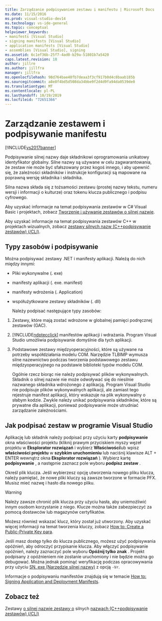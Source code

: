 ```yaml
---
title: Zarządzanie podpisywaniem zestawu i manifestu | Microsoft Docs
ms.date: 11/15/2016
ms.prod: visual-studio-dev14
ms.technology: vs-ide-general
ms.topic: conceptual
helpviewer_keywords:
- manifests [Visual Studio]
- signing manifests [Visual Studio]
- application manifests [Visual Studio]
- assemblies [Visual Studio], signing
ms.assetid: 6c1ef36b-25f7-4ad0-b29a-51801b7a5420
caps.latest.revision: 18
author: jillre
ms.author: jillfra
manager: jillfra
ms.openlocfilehash: 98d764bae48fb7deaa3f3cf917b0d4c8baab185b
ms.sourcegitcommit: a8e8f4bd5d508da34bbe9f2d4d9fa94da0539de0
ms.translationtype: MT
ms.contentlocale: pl-PL
ms.lasthandoff: 10/19/2019
ms.locfileid: "72651366"
---
```

# <a name="managing-assembly-and-manifest-signing"></a>Zarządzanie zestawem i podpisywanie manifestu
[!INCLUDE[vs2017banner](../includes/vs2017banner.md)]

Podpisywanie silnej nazwy daje składnikowi oprogramowania unikatowy identyfikator globalny. Silne nazwy są używane w celu zagwarantowania, że zestaw nie może być sfałszowany przez kogoś innego, i aby upewnić się, że zależności składników i instrukcje konfiguracji są mapowane na poprawną wersję składnika i składnika.

 Silna nazwa składa się z tożsamości zestawu (prostej nazwy tekstu, numeru wersji i informacji o kulturze) oraz tokenu klucza publicznego i podpisu cyfrowego.

 Aby uzyskać informacje na temat podpisywania zestawów w C# Visual Basic i projektach, zobacz [Tworzenie i używanie zestawów o silnej nazwie](https://msdn.microsoft.com/library/ffbf6d9e-4a88-4a8a-9645-4ce0ee1ee5f9).

 Aby uzyskać informacje na temat podpisywania zestawów C++ w projektach wizualnych, zobacz [zestawy silnych nazw (C++podpisywanie zestawów) (/CLI)](https://msdn.microsoft.com/library/c337cd3f-e5dd-4c6f-a1ad-437e85dba1cc).

## <a name="asset-types-and-signing"></a>Typy zasobów i podpisywanie
 Można podpisywać zestawy .NET i manifesty aplikacji. Należą do nich między innymi:

- Pliki wykonywalne (. exe)

- manifesty aplikacji (. exe. manifest)

- manifesty wdrożenia (. Application)

- współużytkowane zestawy składników (. dll)

  Należy podpisać następujące typy zasobów:

1. Zestawy, które mają zostać wdrożone w globalnej pamięci podręcznej zestawów (GAC).

2. [!INCLUDE[ndptecclick](../includes/ndptecclick-md.md)] manifestów aplikacji i wdrażania. Program Visual Studio umożliwia podpisywanie domyślnie dla tych aplikacji.

3. Podstawowe zestawy międzyoperacyjności, które są używane na potrzeby współdziałania modelu COM. Narzędzie TLBIMP wymusza silne nazewnictwo podczas tworzenia podstawowego zestawu międzyoperacyjnego na podstawie biblioteki typów modelu COM.

   Ogólnie rzecz biorąc nie należy podpisywać plików wykonywalnych. Składnik o silnej nazwie nie może odwoływać się do niesilnie nazwanego składnika wdrożonego z aplikacją. Program Visual Studio nie podpisuje plików wykonywalnych aplikacji, ale zamiast tego rejestruje manifest aplikacji, który wskazuje na plik wykonywalny o słabym kodzie. Zwykle należy unikać podpisywania składników, które są prywatne dla aplikacji, ponieważ podpisywanie może utrudniać zarządzanie zależnościami.

## <a name="how-to-sign-an-assembly-in-visual-studio"></a>Jak podpisać zestaw w programie Visual Studio
 Aplikację lub składnik należy podpisać przy użyciu karty **podpisywanie** okna właściwości projektu (kliknij prawym przyciskiem myszy węzeł projektu w **Eksplorator rozwiązań** i wybierz **Właściwości**lub wpisz **właściwości projektu** w **szybkim uruchomieniu** lub naciśnij klawisze ALT + ENTER wewnątrz okna **Eksplorator rozwiązań** ). Wybierz kartę **podpisywanie** , a następnie zaznacz pole wyboru **podpisz zestaw** .

 Określ plik klucza. Jeśli wybierzesz opcję utworzenia nowego pliku klucza, należy pamiętać, że nowe pliki kluczy są zawsze tworzone w formacie PFX. Musisz mieć nazwę i hasło dla nowego pliku.

> [!WARNING]
> Należy zawsze chronić plik klucza przy użyciu hasła, aby uniemożliwić innym osobom korzystanie z niego. Klucze można także zabezpieczyć za pomocą dostawców lub magazynów certyfikatów.

 Możesz również wskazać klucz, który został już utworzony. Aby uzyskać więcej informacji na temat tworzenia kluczy, zobacz [How to: Create a Public-Private Key para](https://msdn.microsoft.com/library/05026813-f3bd-4d7c-9e0b-fc588eb3d114).

 Jeśli masz dostęp tylko do klucza publicznego, możesz użyć podpisywania opóźnień, aby odroczyć przypisanie klucza. Aby włączyć podpisywanie opóźnień, należy zaznaczyć pole wyboru **Opóźnij tylko znak** . Projekt podpisany z opóźnieniem nie zostanie uruchomiony i nie będzie można go debugować. Można jednak pominąć weryfikację podczas opracowywania przy użyciu [SN. exe (Narzędzie silnej nazwy)](https://msdn.microsoft.com/library/c1d2b532-1b8e-4c7a-8ac5-53b801135ec6) z opcją `-Vr`.

 Informacje o podpisywaniu manifestów znajdują się w temacie [How to: Signing Application and Deployment Manifests](../ide/how-to-sign-application-and-deployment-manifests.md).

## <a name="see-also"></a>Zobacz też
 Zestawy [o silnej nazwie zestawy o](https://msdn.microsoft.com/library/d4a80263-f3e0-4d81-9b61-f0cbeae3797b) silnych [nazwach (C++podpisywanie zestawów) (/CLI)](https://msdn.microsoft.com/library/c337cd3f-e5dd-4c6f-a1ad-437e85dba1cc)
